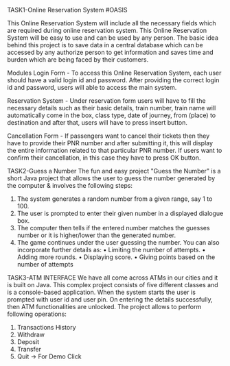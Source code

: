 TASK1-Online Reservation System
#OASIS

This Online Reservation System will include all the necessary fields which are required during online reservation system. This Online Reservation System will be easy to use and can be used by any person. The basic idea behind this project is to save data in a central database which can be accessed by any authorize person to get information and saves time and burden which are being faced by their customers.

Modules
Login Form - To access this Online Reservation System, each user should have a valid login id and password. After providing the correct login id and password, users will able to access the main system.

Reservation System - Under reservation form users will have to fill the necessary details such as their basic details, train number, train name will automatically come in the box, class type, date of journey, from (place) to destination and after that, users will have to press insert button.

Cancellation Form - If passengers want to cancel their tickets then they have to provide their PNR number and after submitting it, this will display the entire information related to that particular PNR number. If users want to confirm their cancellation, in this case they have to press OK button.

TASK2-Guess a Number
The fun and easy project "Guess the Number" is a short Java project that allows the user to guess the number generated by the computer & involves the following steps:
1. The system generates a random number from a given range, say 1 to 100.
2. The user is prompted to enter their given number in a displayed dialogue box.
3. The computer then tells if the entered number matches the guesses number or it is higher/lower than the generated number.
4. The game continues under the user guessing the number.
You can also incorporate further details as:
• Limiting the number of attempts.
• Adding more rounds.
• Displaying score.
• Giving points based on the number of attempts

TASK3-ATM INTERFACE
We have all come across ATMs in our cities and it is built on Java. This complex project consists of five different classes and is a console-based application. When the system starts the user is prompted with user id and user pin. On entering the details successfully, then ATM functionalities are unlocked. The project allows to perform following operations:
1. Transactions History
2. Withdraw
3. Deposit
4. Transfer
5. Quit
→
For Demo Click
